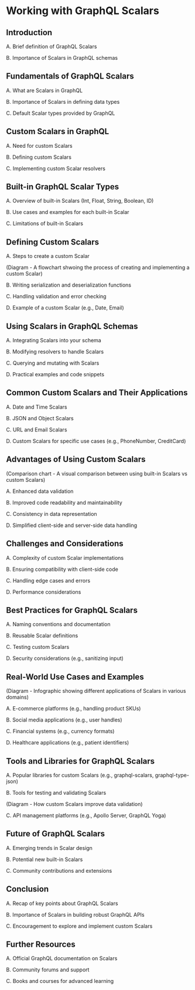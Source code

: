 # Working with GraphQL Scalars

## Introduction

A. Brief definition of GraphQL Scalars

B. Importance of Scalars in GraphQL schemas

## Fundamentals of GraphQL Scalars

A. What are Scalars in GraphQL

B. Importance of Scalars in defining data types

C. Default Scalar types provided by GraphQL

## Custom Scalars in GraphQL

A. Need for custom Scalars

B. Defining custom Scalars

C. Implementing custom Scalar resolvers

## Built-in GraphQL Scalar Types

A. Overview of built-in Scalars (Int, Float, String, Boolean, ID)

B. Use cases and examples for each built-in Scalar

C. Limitations of built-in Scalars

## Defining Custom Scalars

A. Steps to create a custom Scalar

(Diagram - A flowchart shwoing the process of creating and implementing a custom Scalar)

B. Writing serialization and deserialization functions

C. Handling validation and error checking

D. Example of a custom Scalar (e.g., Date, Email)

## Using Scalars in GraphQL Schemas

A. Integrating Scalars into your schema

B. Modifying resolvers to handle Scalars

C. Querying and mutating with Scalars

D. Practical examples and code snippets

## Common Custom Scalars and Their Applications

A. Date and Time Scalars

B. JSON and Object Scalars

C. URL and Email Scalars

D. Custom Scalars for specific use cases (e.g., PhoneNumber, CreditCard)

## Advantages of Using Custom Scalars

(Comparison chart - A visual comparison between using built-in Scalars vs custom Scalars)

A. Enhanced data validation

B. Improved code readability and maintainability

C. Consistency in data representation

D. Simplified client-side and server-side data handling

## Challenges and Considerations

A. Complexity of custom Scalar implementations

B. Ensuring compatibility with client-side code

C. Handling edge cases and errors

D. Performance considerations

## Best Practices for GraphQL Scalars

A. Naming conventions and documentation

B. Reusable Scalar definitions

C. Testing custom Scalars

D. Security considerations (e.g., sanitizing input)

## Real-World Use Cases and Examples

(Diagram - Infographic showing different applications of Scalars in various domains)

A. E-commerce platforms (e.g., handling product SKUs)

B. Social media applications (e.g., user handles)

C. Financial systems (e.g., currency formats)

D. Healthcare applications (e.g., patient identifiers)

## Tools and Libraries for GraphQL Scalars

A. Popular libraries for custom Scalars (e.g., graphql-scalars, graphql-type-json)

B. Tools for testing and validating Scalars

(Diagram - How custom Scalars improve data validation)

C. API management platforms (e.g., Apollo Server, GraphQL Yoga)

## Future of GraphQL Scalars

A. Emerging trends in Scalar design

B. Potential new built-in Scalars

C. Community contributions and extensions

## Conclusion

A. Recap of key points about GraphQL Scalars

B. Importance of Scalars in building robust GraphQL APIs

C. Encouragement to explore and implement custom Scalars

## Further Resources

A. Official GraphQL documentation on Scalars

B. Community forums and support

C. Books and courses for advanced learning